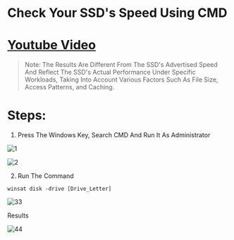 # Check Your SSD's Speed Using CMD

# [Youtube Video]

> Note: The Results Are Different From The SSD's Advertised Speed And Reflect The SSD's Actual Performance Under Specific Workloads, Taking Into Account Various Factors Such As File Size, Access Patterns, and Caching.

# Steps:

1. Press The Windows Key, Search CMD And Run It As Administrator

![1](https://user-images.githubusercontent.com/94680549/234485690-06eefcc7-d8b8-4cfa-b1e1-166803b7e527.jpg)

![2](https://user-images.githubusercontent.com/94680549/234485711-3d90a1d4-5ba4-466d-bf53-af082dd78ac2.jpg)

2. Run The Command

```
winsat disk -drive [Drive_Letter]
```

![33](https://user-images.githubusercontent.com/94680549/234485958-9075e751-920f-43ff-b6a3-79a23a627187.jpg)

Results

![44](https://user-images.githubusercontent.com/94680549/234486400-8bd9d0f2-7e2f-47fd-b7d7-9d69920a7226.jpg)


[Youtube Video]: https://youtu.be/wCS587NC8HU
